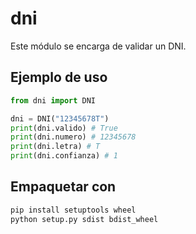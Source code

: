 # dni

Este módulo se encarga de validar un DNI.

## Ejemplo de uso

```python
from dni import DNI

dni = DNI("12345678T")
print(dni.valido) # True
print(dni.numero) # 12345678
print(dni.letra) # T
print(dni.confianza) # 1
```

## Empaquetar con

```bash
pip install setuptools wheel
python setup.py sdist bdist_wheel
```